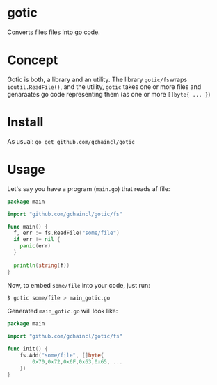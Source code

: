# gotic
Converts files files into go code.

# Concept
Gotic is both, a library and an utility.
The library `gotic/fs`wraps `ioutil.ReadFile()`, and the utility,
`gotic` takes one or more files and genaraates go code representing them (as one or more `[]byte{ ... }`)

# Install
As usual: `go get github.com/gchaincl/gotic`

# Usage

Let's say you have a program (`main.go`) that reads af file:

```go
package main

import "github.com/gchaincl/gotic/fs"

func main() {
  f, err := fs.ReadFile("some/file")
  if err != nil {
    panic(err)
  }
  
  println(string(f))
}

```

Now, to embed `some/file` into your code, just run:
```bash
$ gotic some/file > main_gotic.go
```

Generated `main_gotic.go` will look like:

```go
package main

import "github.com/gchaincl/gotic/fs"

func init() {
	fs.Add("some/file", []byte{ 
		0x70,0x72,0x6F,0x63,0x65, ...
	})
}
```
